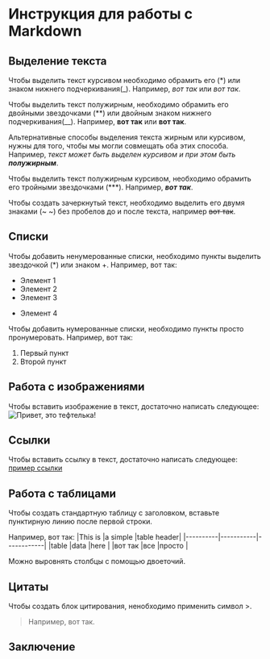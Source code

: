 # Инструкция для работы с Markdown

## Выделение текста

Чтобы выделить текст курсивом необходимо обрамить его (*) или знаком нижнего подчеркивания(_). Например, *вот так* или _вот так_.

Чтобы выделить текст полужирным, необходимо обрамить его двойными звездочками (**) или двойным знаком нижнего подчеркивания(__). Например, **вот так** или __вот так__. 

Альтернативные способы выделения текста жирным или курсивом, нужны для того, чтобы мы могли совмещать оба этих способа. Например, _текст может быть выделен курсивом и при этом быть **полужирным**_.

Чтобы выделить текст полужирным курсивом, необходимо обрамить его тройными звездочками (***). Например, ***вот так***.

Чтобы создать зачеркнутый текст, необходимо выделить его двумя знаками (~ ~) без пробелов до и после текста, например ~~вот так~~.

## Списки

Чтобы добавить ненумерованные списки, необходимо пункты выделить звездочкой (*) или знаком +. Например, вот так:
* Элемент 1
* Элемент 2
* Элемент 3
+ Элемент 4

Чтобы добавить нумерованные списки, необходимо пункты просто пронумеровать. Например, вот так:
1. Первый пункт
2. Второй пункт

## Работа с изображениями

Чтобы вставить изображение в текст, достаточно написать следующее:
![Привет, это тефтелька!](Teftelka.jpg)

## Ссылки

Чтобы вставить ссылку в текст, достаточно написать следующее: 
[пример ссылки](http.example.com "всплывающая подсказка")


## Работа с таблицами

Чтобы создать стандартную таблицу с заголовком, вставьте пунктирную линию после первой строки.

Например, вот так:
 |This is   |a simple   |table header|
 |----------|-----------|------------|
 |table     |data       |here        |
 |вот так   |все        |просто      |

 Можно выровнять столбцы с помощью двоеточий.

## Цитаты

Чтобы создать блок цитирования, ненобходимо применить символ >.
> Например, вот так.

## Заключение 

